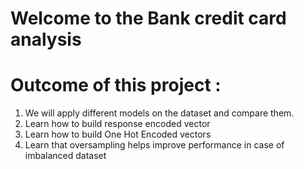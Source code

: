 # Welcome to the Bank credit card analysis

# Outcome of this project : 
1. We will apply different models on the dataset and compare them.
2. Learn how to build response encoded vector
3. Learn how to build One Hot Encoded vectors
4. Learn that oversampling helps improve performance in case of imbalanced dataset
